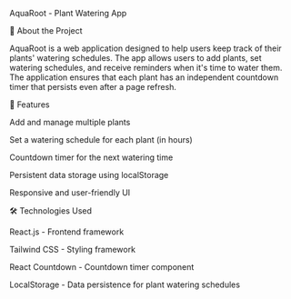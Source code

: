 AquaRoot - Plant Watering App

🌱 About the Project

AquaRoot is a web application designed to help users keep track of their plants' watering schedules. The app allows users to add plants, set watering schedules, and receive reminders when it's time to water them. The application ensures that each plant has an independent countdown timer that persists even after a page refresh.

🚀 Features

Add and manage multiple plants

Set a watering schedule for each plant (in hours)

Countdown timer for the next watering time

Persistent data storage using localStorage

Responsive and user-friendly UI

🛠 Technologies Used

React.js - Frontend framework

Tailwind CSS - Styling framework

React Countdown - Countdown timer component

LocalStorage - Data persistence for plant watering schedules
